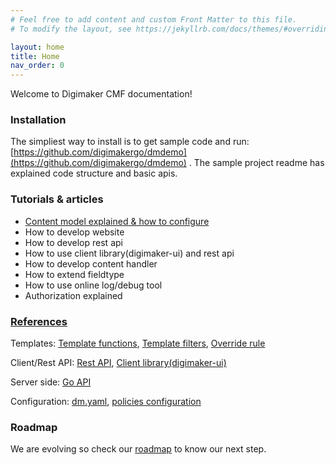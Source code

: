 ```yaml
---
# Feel free to add content and custom Front Matter to this file.
# To modify the layout, see https://jekyllrb.com/docs/themes/#overriding-theme-defaults

layout: home
title: Home
nav_order: 0
---
```


Welcome to Digimaker CMF documentation!

### Installation
The simpliest way to install is to get sample code and run: [https://github.com/digimakergo/dmdemo](https://github.com/digimakergo/dmdemo) . The sample project readme has explained code structure and basic apis.


### Tutorials & articles
 - [Content model explained & how to configure](tutorial/content-model)
 - How to develop website
 - How to develop rest api
 - How to use client library(digimaker-ui) and rest api
 - How to develop content handler
 - How to extend fieldtype
 - How to use online log/debug tool
 - Authorization explained


### [References](references/)

Templates: [Template functions](references/template-functions), [Template filters](references/template-filters), [Override rule](references/template-override)

Client/Rest API: [Rest API](references/rest), [Client library(digimaker-ui)](references/digimaker-ui)

Server side: [Go API](references/go)

Configuration: [dm.yaml](references/dm.yaml), [policies configuration](references/permission)

### Roadmap

We are evolving so check our [roadmap](/roadmap) to know our next step.
